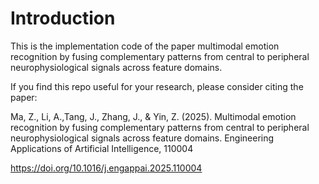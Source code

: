 # Introduction

This is the implementation code of the paper multimodal emotion recognition by fusing complementary patterns from central to peripheral neurophysiological signals across feature domains.

If you find this repo useful for your research, please consider citing the paper:

Ma, Z., Li, A.,Tang, J., Zhang, J., & Yin, Z. (2025). Multimodal emotion recognition by fusing complementary patterns from central to peripheral neurophysiological signals across feature domains. Engineering Applications of Artificial Intelligence, 110004

https://doi.org/10.1016/j.engappai.2025.110004

